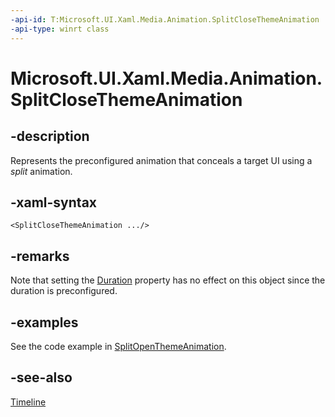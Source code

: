 ```yaml
---
-api-id: T:Microsoft.UI.Xaml.Media.Animation.SplitCloseThemeAnimation
-api-type: winrt class
---
```


<!-- Class syntax.
public class SplitCloseThemeAnimation : Windows.UI.Xaml.Media.Animation.Timeline, Windows.UI.Xaml.Media.Animation.ISplitCloseThemeAnimation
-->

# Microsoft.UI.Xaml.Media.Animation.SplitCloseThemeAnimation

## -description
Represents the preconfigured animation that conceals a target UI using a *split* animation.

## -xaml-syntax
```xaml
<SplitCloseThemeAnimation .../>
```

## -remarks
Note that setting the [Duration](timeline_duration.md) property has no effect on this object since the duration is preconfigured.

## -examples
See the code example in [SplitOpenThemeAnimation](splitopenthemeanimation.md).

## -see-also
[Timeline](timeline.md)
